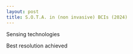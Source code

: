 ```yaml
---
layout: post
title: S.O.T.A. in (non invasive) BCIs (2024)
---
```


<!-- What can they do?
How do they do it? -->

Sensing technologies


Best resolution achieved



